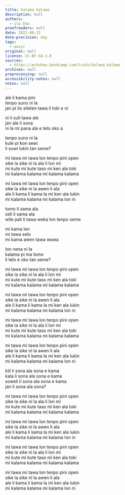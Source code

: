 ```yaml
---
title: kalama kalama
description: null
authors:
  - ilo Eko
proofreaders: null
date: 2022-08-21
date-precision: day
tags:
  - music
original: null
license: CC-BY-SA-3.0
sources:
  - https://echoheo.bandcamp.com/track/kalama-kalama
archives: null
preprocessing: null
accessibility-notes: null
notes: null
---
```


ale li kama pini  \
tenpo suno ni la  \
jan pi ilo sitelen tawa li toki e ni

ni li suli tawa ale  \
jan ale li sona  \
ni la mi pana ala e telo oko a

tenpo suno ni la  \
kule pi kon sewi  \
li suwi lukin tan seme?

mi tawa mi tawa lon tenpo pini open  \
sike la sike ni la ala li lon mi  \
mi kute mi kute taso mi ken ala toki  \
mi kalama kalama mi kalama kalama

mi tawa mi tawa lon tenpo pini open  \
sike la sike ni la awen li ala  \
ale li kama li kama la mi ken ala lukin  \
mi kalama kalama mi kalama lon ni

tomo li sama ala  \
seli li sama ala  \
wile pali li tawa weka lon tenpo seme

mi kama len  \
mi tawa selo  \
mi kama awen tawa wawa

lon nena ni la  \
kalama pi ma tomo  \
li telo e oko tan seme?

mi tawa mi tawa lon tenpo pini open  \
sike la sike ni la ala li lon mi  \
mi kute mi kute taso mi ken ala toki  \
mi kalama kalama mi kalama kalama

mi tawa mi tawa lon tenpo pini open  \
sike la sike ni la awen li ala  \
ale li kama li kama la mi ken ala lukin  \
mi kalama kalama mi kalama lon ni

mi tawa mi tawa lon tenpo pini open  \
sike la sike ni la ala li lon mi  \
mi kute mi kute taso mi ken ala toki  \
mi kalama kalama mi kalama kalama

mi tawa mi tawa lon tenpo pini open  \
sike la sike ni la awen li ala  \
ale li kama li kama la mi ken ala lukin  \
mi kalama kalama mi kalama lon ni

kili li sona ala sona e kama  \
kala li sona ala sona e kama  \
soweli li sona ala sona e kama  \
jan li sona ala sona?

mi tawa mi tawa lon tenpo pini open  \
sike la sike ni la ala li lon mi  \
mi kute mi kute taso mi ken ala toki  \
mi kalama kalama mi kalama kalama

mi tawa mi tawa lon tenpo pini open  \
sike la sike ni la awen li ala  \
ale li kama li kama la mi ken ala lukin  \
mi kalama kalama mi kalama lon ni

mi tawa mi tawa lon tenpo pini open  \
sike la sike ni la ala li lon mi  \
mi kute mi kute taso mi ken ala toki  \
mi kalama kalama mi kalama kalama

mi tawa mi tawa lon tenpo pini open  \
sike la sike ni la awen li ala  \
ale li kama li kama la mi ken ala lukin  \
mi kalama kalama mi kalama lon ni